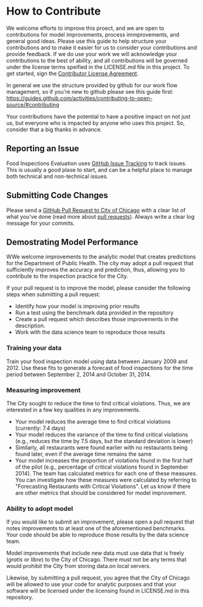# How to Contribute

We welcome efforts to improve this proect, and we are open to contributions for model improvements, process immprovements, and general good ideas.  Please use this guide to help structure your contributions and to make it easier for us to consider your contributions and provide feedback.  If we do use your work we will acknowledge your contributions to the best of ability, and all contributions will be governed under the license terms speified in the LICENSE.md file in this project. To get started, sign the [Contributor License Agreement](https://www.clahub.com/agreements/Chicago/food-inspections-evaluation).

In general we use the structure provided by github for our work flow management, so if you're new to github please see this guide first: https://guides.github.com/activities/contributing-to-open-source/#contributing

Your contributions have the potential to have a positive impact on not just us, but everyone who is impacted by anyone who uses this project.  So, consider that a big thanks in advance.

## Reporting an Issue

Food Inspections Evaluation uses [GitHub Issue Tracking](https://github.com/Chicago/food-inspections-evaluation/issues) to track issues. This is usually a good plase to start, and can be a helpful place to manage both technical and non-technical issues. 

## Submitting Code Changes

Please send a [GitHub Pull Request to City of Chicago](https://github.com/chicago/food-inspections-evaluation/pull/new/master) with a clear list of what you've done (read more about [pull requests](http://help.github.com/pull-requests/)). Always write a clear log message for your commits. 

## Demostrating Model Performance

WWe welcome improvements to the analytic model that creates predictions for the Department of Public Health. The city may adopt a pull request that sufficiently improves the accuracy and prediction, thus, allowing you to contribute to the inspection practice for the City.

If your pull request is to improve the model, please consider the following steps when submitting a pull request:
* Identify how your model is improving prior results
* Run a test using the benchmark data provided in the repository
* Create a pull request which describes those improvements in the description.
* Work with the data science team to reproduce those results
 
### Training your data
Train your food inspection model using data between January 2009 and 2012. Use these fits to generate a forecast of food inspections for the time period between September 2, 2014 and October 31, 2014.

### Measuring improvement
The City sought to reduce the time to find critical violations. Thus, we are interested in a few key qualities in any improvements.
* Your model reduces the average time to find critical violations (currently: 7.4 days)
* Your model reduces the variance of the time to find critical violations (e.g., reduces the time by 7.5 days, but the standard deviation is lower)
* Similarly, all restaurants were found earlier with no restaurants being found later, even if the average time remains the same
* Your model increases the proportion of violations found in the first half of the pilot (e.g., percentage of critical violations found in September 2014).
The team has calculated metrics for each one of these measures. You can investigate how these measures were calculated by referring to "Forecasting Restaurants with Critical Violations". Let us know if there are other metrics that should be considered for model improvement.

### Ability to adopt model
If you would like to submit an improvement, please open a pull request that notes improvements to at least one of the aforementioned benchmarks. Your code should be able to reproduce those results by the data science team.

Model improvements that include new data must use data that is freely (*gratis* or *libre*) to the City of Chicago. There must not be any terms that would prohibit the City from storing data.on local servers.

Likewise, by submitting a pull request, you agree that the City of Chicago will be allowed to use your code for analytic purposes and that your software will be licensed under the licensing found in LICENSE.md in this repository.
